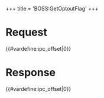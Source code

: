 +++
title = 'BOSS:GetOptoutFlag'
+++

# Request

{{#vardefine:ipc_offset\|0}}

# Response

{{#vardefine:ipc_offset\|0}}
